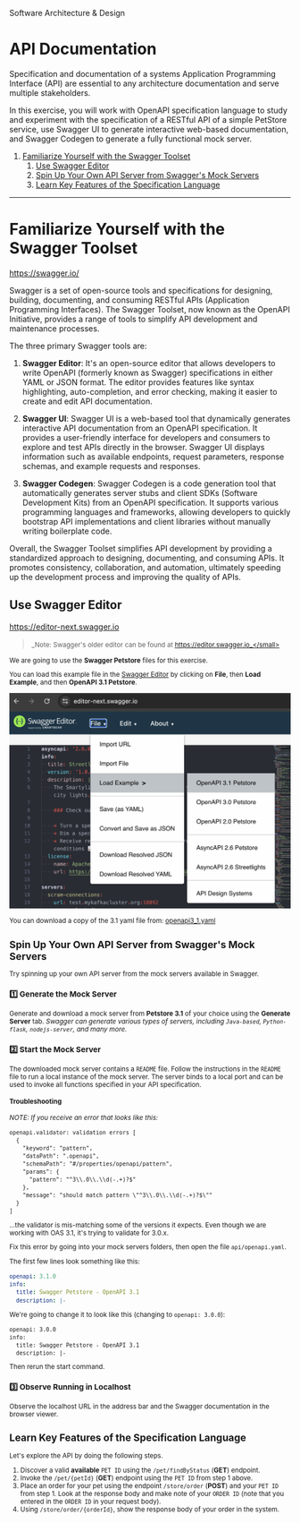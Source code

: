 Software Architecture & Design
# API Documentation
Specification and documentation of a systems Application Programming Interface (API) are essential to any architecture documentation and serve multiple stakeholders.

In this exercise, you will work with OpenAPI specification language to study and experiment with the specification of a RESTful API of a simple PetStore service, use Swagger UI to generate interactive web-based documentation, and Swagger Codegen to generate a fully functional mock server.

1. [Familiarize Yourself with the Swagger Toolset](#familiarize-yourself-with-the-swagger-toolset)
    1. [Use Swagger Editor](#use-swagger-editor)
    2. [Spin Up Your Own API Server from Swagger's Mock Servers](#spin-up-your-own-api-server-from-swaggers-mock-servers)
    3. [Learn Key Features of the Specification Language](#learn-key-features-of-the-specification-language)
---

# Familiarize Yourself with the Swagger Toolset
https://swagger.io/

Swagger is a set of open-source tools and specifications for designing, building, documenting, and consuming RESTful APIs (Application Programming Interfaces). The Swagger Toolset, now known as the OpenAPI Initiative, provides a range of tools to simplify API development and maintenance processes.

The three primary Swagger tools are:

1. **Swagger Editor**: It's an open-source editor that allows developers to write OpenAPI (formerly known as Swagger) specifications in either YAML or JSON format. The editor provides features like syntax highlighting, auto-completion, and error checking, making it easier to create and edit API documentation.

2. **Swagger UI**: Swagger UI is a web-based tool that dynamically generates interactive API documentation from an OpenAPI specification. It provides a user-friendly interface for developers and consumers to explore and test APIs directly in the browser. Swagger UI displays information such as available endpoints, request parameters, response schemas, and example requests and responses.

3. **Swagger Codegen**: Swagger Codegen is a code generation tool that automatically generates server stubs and client SDKs (Software Development Kits) from an OpenAPI specification. It supports various programming languages and frameworks, allowing developers to quickly bootstrap API implementations and client libraries without manually writing boilerplate code.

Overall, the Swagger Toolset simplifies API development by providing a standardized approach to designing, documenting, and consuming APIs. It promotes consistency, collaboration, and automation, ultimately speeding up the development process and improving the quality of APIs.

## Use Swagger Editor
https://editor-next.swagger.io

> <small>_Note: Swagger's older editor can be found at https://editor.swagger.io_</small>

We are going to use the **Swagger Petstore** files for this exercise.

You can load this example file in the [Swagger Editor](https://editor-next.swagger.io) by clicking on **File**, then **Load Example**, and then **OpenAPI 3.1 Petstore**.

![Edit, then "Load Petstore OAS 3.1"](./petstore/docs/Load_Petstore_OAS_3_1.png)

You can download a copy of the 3.1 yaml file from: [openapi3_1.yaml](./petstore/docs/openapi3_1.yaml)

## Spin Up Your Own API Server from Swagger's Mock Servers
Try spinning up your own API server from the mock servers available in Swagger.

### 1️⃣ Generate the Mock Server
Generate and download a mock server from **Petstore 3.1** of your choice using the **Generate Server** tab. _Swagger can generate various types of servers, including `Java-based`, `Python-flask`, `nodejs-server`, and many more._

### 2️⃣ Start the Mock Server
The downloaded mock server contains a `README` file. Follow the instructions in the `README` file to run a local instance of the mock server. The server binds to a local port and can be used to invoke all functions specified in your API specification.

#### Troubleshooting
_NOTE: If you receive an error that looks like this:_
```
openapi.validator: validation errors [
  {
    "keyword": "pattern",
    "dataPath": ".openapi",
    "schemaPath": "#/properties/openapi/pattern",
    "params": {
      "pattern": "^3\\.0\\.\\d(-.+)?$"
    },
    "message": "should match pattern \"^3\\.0\\.\\d(-.+)?$\""
  }
]
```

...the validator is mis-matching some of the versions it expects. 
Even though we are working with OAS 3.1, it's trying to validate for 3.0.x.

Fix this error by going into your mock servers folders, then open the file
`api/openapi.yaml`.

The first few lines look something like this:

```yaml
openapi: 3.1.0
info:
  title: Swagger Petstore - OpenAPI 3.1
  description: |-
```

We're going to change it to look like this (changing to `openapi: 3.0.0`):
```
openapi: 3.0.0
info:
  title: Swagger Petstore - OpenAPI 3.1
  description: |-
```

Then rerun the start command.

### 3️⃣ Observe Running in Localhost
Observe the localhost URL in the address bar and the Swagger documentation in the browser viewer.

## Learn Key Features of the Specification Language
Let's explore the API by doing the following steps.

1. Discover a valid **available** `PET ID` using the `/pet/findByStatus` (**GET**) endpoint.
2. Invoke the `/pet/{petId}` (**GET**) endpoint using the `PET ID` from step 1 above.
3. Place an order for your pet using the endpoint `/store/order` (**POST**) and your `PET ID` from step 1. Look at the response body and make note of your `ORDER ID` (note that you entered in the `ORDER ID` in your request body).
4. Using `/store/order/{orderId}`, show the response body of your order in the system.